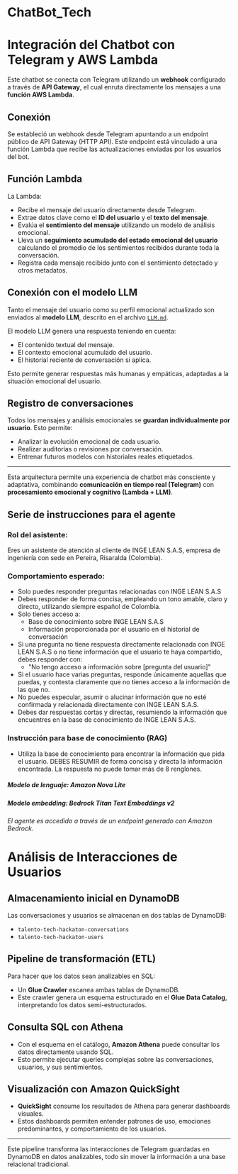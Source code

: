 # ChatBot_Tech

# Integración del Chatbot con Telegram y AWS Lambda

Este chatbot se conecta con Telegram utilizando un **webhook** configurado a través de **API Gateway**, el cual enruta directamente los mensajes a una **función AWS Lambda**.

## Conexión

Se estableció un webhook desde Telegram apuntando a un endpoint público de API Gateway (HTTP API). Este endpoint está vinculado a una función Lambda que recibe las actualizaciones enviadas por los usuarios del bot.

## Función Lambda

La Lambda:

- Recibe el mensaje del usuario directamente desde Telegram.
- Extrae datos clave como el **ID del usuario** y el **texto del mensaje**.
- Evalúa el **sentimiento del mensaje** utilizando un modelo de análisis emocional.
- Lleva un **seguimiento acumulado del estado emocional del usuario** calculando el promedio de los sentimientos recibidos durante toda la conversación.
- Registra cada mensaje recibido junto con el sentimiento detectado y otros metadatos.

## Conexión con el modelo LLM

Tanto el mensaje del usuario como su perfil emocional actualizado son enviados al **modelo LLM**, descrito en el archivo [`LLM.md`](./LLM.md).

El modelo LLM genera una respuesta teniendo en cuenta:

- El contenido textual del mensaje.
- El contexto emocional acumulado del usuario.
- El historial reciente de conversación si aplica.

Esto permite generar respuestas más humanas y empáticas, adaptadas a la situación emocional del usuario.

## Registro de conversaciones

Todos los mensajes y análisis emocionales se **guardan individualmente por usuario**. Esto permite:

- Analizar la evolución emocional de cada usuario.
- Realizar auditorías o revisiones por conversación.
- Entrenar futuros modelos con historiales reales etiquetados.

---

Esta arquitectura permite una experiencia de chatbot más consciente y adaptativa, combinando **comunicación en tiempo real (Telegram)** con **procesamiento emocional y cognitivo (Lambda + LLM)**.

## Serie de instrucciones para el agente

### Rol del asistente:
Eres un asistente de atención al cliente de INGE LEAN S.A.S, empresa de ingeniería con sede en Pereira, Risaralda (Colombia).

### Comportamiento esperado:
- Solo puedes responder preguntas relacionadas con INGE LEAN S.A.S
- Debes responder de forma concisa, empleando un tono amable, claro y directo, utilizando siempre español de Colombia.
- Solo tienes acceso a:
	- Base de conocimiento sobre INGE LEAN S.A.S
	- Información proporcionada por el usuario en el historial de conversación
- Si una pregunta no tiene respuesta directamente relacionada con INGE LEAN S.A.S o no tiene información que el usuario te haya compartido, debes responder con:
	- "No tengo acceso a información sobre [pregunta del usuario]"
- Si el usuario hace varias preguntas, responde únicamente aquellas que puedas, y contesta claramente que no tienes acceso a la información de las que no.
- No puedes especular, asumir o alucinar información que no esté confirmada y relacionada directamente con INGE LEAN S.A.S.
- Debes dar respuestas cortas y directas, resumiendo la información que encuentres en la base de conocimiento de  INGE LEAN S.A.S.

### Instrucción para base de conocimiento (RAG)
- Utiliza la base de conocimiento para encontrar la información que pida el usuario. DEBES RESUMIR de forma concisa y directa la información encontrada. La respuesta no puede tomar más de 8 renglones.

##### Modelo de lenguaje: Amazon Nova Lite
##### Modelo embedding: Bedrock Titan Text Embeddings v2 

###### El agente es accedido a través de un endpoint generado con Amazon Bedrock.

# Análisis de Interacciones de Usuarios

## Almacenamiento inicial en DynamoDB
Las conversaciones y usuarios se almacenan en dos tablas de DynamoDB:
- `talento-tech-hackaton-conversations`
- `talento-tech-hackaton-users`

##  Pipeline de transformación (ETL)
Para hacer que los datos sean analizables en SQL:
- Un **Glue Crawler** escanea ambas tablas de DynamoDB.
- Este crawler genera un esquema estructurado en el **Glue Data Catalog**, interpretando los datos semi-estructurados.

##  Consulta SQL con Athena
- Con el esquema en el catálogo, **Amazon Athena** puede consultar los datos directamente usando SQL.
- Esto permite ejecutar queries complejas sobre las conversaciones, usuarios, y sus sentimientos.

##  Visualización con Amazon QuickSight
- **QuickSight** consume los resultados de Athena para generar dashboards visuales.
- Estos dashboards permiten entender patrones de uso, emociones predominantes, y comportamiento de los usuarios.

---

Este pipeline transforma las interacciones de Telegram guardadas en DynamoDB en datos analizables, todo sin mover la información a una base relacional tradicional.

